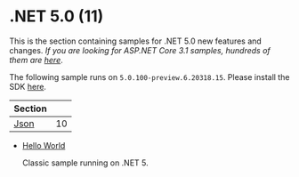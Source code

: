 # .NET 5.0 (11)

This is the section containing samples for .NET 5.0 new features and changes. *If you are looking for ASP.NET Core 3.1 samples, hundreds of them are [here](https://github.com/dodyg/practical-aspnetcore/tree/3.1-LTS)*.

The following sample runs on `5.0.100-preview.6.20318.15`. Please install the SDK [here](https://dotnet.microsoft.com/download/dotnet-core/5.0).

| Section | |
|--- | --- |
| [Json](json) | 10 |

* [Hello World](/projects/5-0/hello-world)

  Classic sample running on .NET 5.

